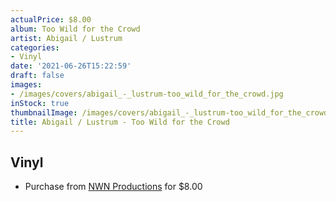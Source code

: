 ```yaml
---
actualPrice: $8.00
album: Too Wild for the Crowd
artist: Abigail / Lustrum
categories:
- Vinyl
date: '2021-06-26T15:22:59'
draft: false
images:
- /images/covers/abigail_-_lustrum-too_wild_for_the_crowd.jpg
inStock: true
thumbnailImage: /images/covers/abigail_-_lustrum-too_wild_for_the_crowd-thumb.jpg
title: Abigail / Lustrum - Too Wild for the Crowd
---
```


## Vinyl
* Purchase from [NWN Productions](http://shop.nwnprod.com/index.php?route=product/product&path=76&product_id=15750&sort=pd.name&order=ASC) for $8.00
